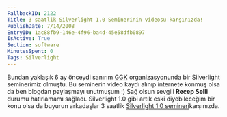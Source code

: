 ```yaml
---
FallbackID: 2122
Title: 3 saatlik Silverlight 1.0 Seminerinin videosu karşınızda!
PublishDate: 7/14/2008
EntryID: 1ac88fb9-146e-4f96-ba4d-45e58dfb0897
IsActive: True
Section: software
MinutesSpent: 0
Tags: Silverlight
---
```

Bundan yaklaşık 6 ay önceydi sanırım
[GGK](http://www.gencgirisimciler.org/) organizasyonunda bir Silverlight
seminerimiz olmuştu. Bu seminerin video kaydı alınıp internete konmuş
olsa da ben blogdan paylaşmayı unutmuşum :) Sağ olsun sevgili **Recep
Selli** durumu hatırlamamı sağladı. Silverlight 1.0 gibi artık eski
diyebileceğim bir konu olsa da buyurun arkadaşlar 3 saatlik [Silverlight
1.0
semineri](http://video.google.com/videoplay?docid=-5195533478324657131&q=daron&ei=DGZ7SNPmMIXq2QLA_ZyABA)karşınızda.


